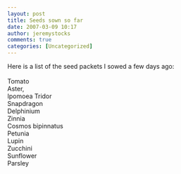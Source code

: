 ```yaml
---
layout: post
title: Seeds sown so far
date: 2007-03-09 10:17
author: jeremystocks
comments: true
categories: [Uncategorized]
---
```

Here is a list of the seed packets I sowed a few days ago:<br /><br />Tomato<br />Aster,<br />Ipomoea Tridor<br />Snapdragon<br />Delphinium<br />Zinnia<br />Cosmos bipinnatus<br />Petunia<br />Lupin<br />Zucchini<br />Sunflower<br />Parsley
